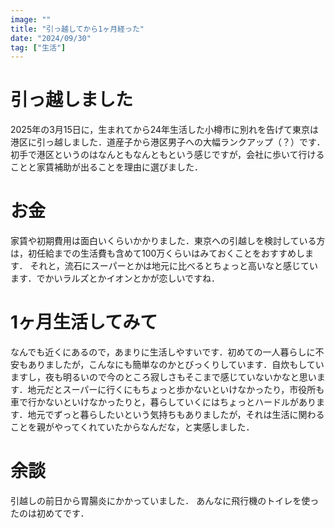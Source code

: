 ```yaml
---
image: ""
title: "引っ越してから1ヶ月経った"
date: "2024/09/30"
tag: ["生活"]
---
```


# 引っ越しました
2025年の3月15日に，生まれてから24年生活した小樽市に別れを告げて東京は港区に引っ越しました．道産子から港区男子への大幅ランクアップ（？）です．
初手で港区というのはなんともなんともという感じですが，会社に歩いて行けることと家賃補助が出ることを理由に選びました．

# お金
家賃や初期費用は面白いくらいかかりました．東京への引越しを検討している方は，初任給までの生活費も含めて100万くらいはみておくことをおすすめします．
それと，流石にスーパーとかは地元に比べるとちょっと高いなと感じています．でかいラルズとかイオンとかが恋しいですね．

# 1ヶ月生活してみて
なんでも近くにあるので，あまりに生活しやすいです．初めての一人暮らしに不安もありましたが，こんなにも簡単なのかとびっくりしています．自炊もしていますし，夜も明るいので今のところ寂しさもそこまで感じていないかなと思います．地元だとスーパーに行くにもちょっと歩かないといけなかったり，市役所も車で行かないといけなかったりと，暮らしていくにはちょっとハードルがあります．地元でずっと暮らしたいという気持ちもありましたが，それは生活に関わることを親がやってくれていたからなんだな，と実感しました．


# 余談
引越しの前日から胃腸炎にかかっていました．
あんなに飛行機のトイレを使ったのは初めてです．